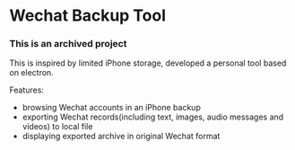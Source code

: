 # Wechat Backup Tool

### This is an archived project

This is inspired by limited iPhone storage, developed a personal tool based on electron.

Features:
- browsing Wechat accounts in an iPhone backup
- exporting Wechat records(including text, images, audio messages
and videos) to local file
- displaying exported archive in original Wechat format


